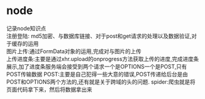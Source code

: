 # node
记录node知识点<br/>
注册登陆: md5加密、与数据库链接、对于post和get请求的处理以及数据验证,对于缓存的运用<br/>
图片上传:通过FormData对象的运用,完成对与图片的上传<br/>
上传进度条:主要是通过xhr.upload的onprogress方法获取上传的进度,完成进度条展示,加了进度条服务端会接受到两个请求一个是OPTIONS一个是POST,只有POST传输数据
POST:主要是自己犯得一些大意的错误,POST传递给后台是由POST和OPTIONS两个方法的,还有就是关于跨域的头的问题.
spider:爬虫就是将页面代码拿下来，然后将数据拿出来
